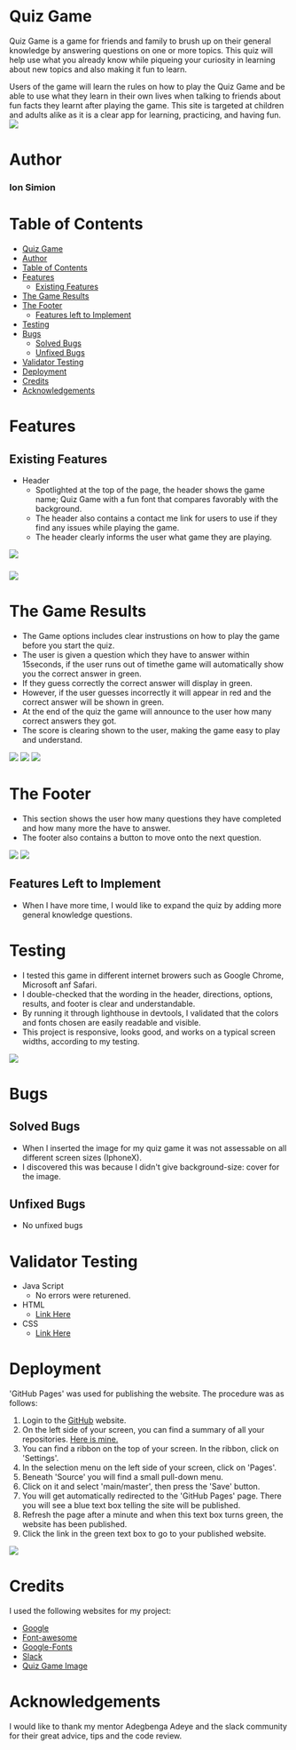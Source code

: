 # Quiz Game 
Quiz Game is a game for friends and family to brush up on their general knowledge by answering questions on one or more topics. This quiz will help use what you already know while piqueing your curiosity in learning about new topics and also making it fun to learn.

Users of the game will learn the rules on how to play the Quiz Game and be able to use what they learn in their own lives when talking to friends about fun facts they learnt after playing the game. This site is targeted at children and adults alike as it is a clear app for learning, practicing, and having fun.
<img src="assets/images/New Capture.PNG" >

# Author
### Ion Simion 


# Table of Contents
- [Quiz Game](#quiz-game)
- [Author](#author)
- [Table of Contents](#table-of-contents)
- [Features](#features)
    - [Existing Features](#existing-features)
- [The Game Results](#the-game-results)
- [The Footer](#the-footer)
    - [Features left to Implement](#features-left-to-implement)
- [Testing](#testing)
- [Bugs](#bugs)
    - [Solved Bugs](#solved-bugs)
    - [Unfixed Bugs](#unfixed-bugs)
- [Validator Testing](#validator-testing)
- [Deployment](#deployment)
- [Credits](#credits)
- [Acknowledgements](#acknowledgements)

# Features 
## Existing Features
- Header
    - Spotlighted at the top of the page, the header shows the game name; Quiz Game with a fun font that compares favorably with the background.
    - The header also contains a contact me link for users to use if they find any issues while playing the game.
    - The header clearly informs the user what game they are playing.
    

<img src= "assets/images/Quiz Game.PNG">    

### <img src= "assets/images/Contact.PNG">

# The Game Results 
- The Game options includes clear instrustions on how to play the game before you start the quiz.
- The user is given a question which they have to answer within 15seconds, if the user runs out of timethe game will automatically show you the correct answer in green.
- If they guess correctly the correct answer will display in green.
- However, if the user guesses incorrectly it will appear in red and the correct answer will be shown in green. 
- At the end of the quiz the game will announce to the user how many correct answers they got.
- The score is clearing shown to the user, making the game easy to play and understand.
<img src= "assets/images/Timer.PNG">
<img src= "assets/images/Correct Answer.PNG">
<img src= "assets/images/Wrong Answer.PNG">

# The Footer
- This section shows the user how many questions they have completed and how many more the have to answer.
- The footer also contains a button to move onto the next question.

<img src= "assets/images/One out of Five.PNG">
<img src= "assets/images/Next.PNG">

## Features Left to Implement 
- When I have more time, I would like to expand the quiz by adding more general knowledge questions.

# Testing
- I tested this game in different internet browers such as Google Chrome, Microsoft anf Safari.
- I double-checked that the wording in the header, directions, options, results, and footer is clear and understandable.
- By running it through lighthouse in devtools, I validated that the colors and fonts chosen are easily readable and visible.
- This project is responsive, looks good, and works on a typical screen widths, according to my testing.
<img src= "assets/images/Performance.PNG">

# Bugs
## Solved Bugs
- When I inserted the image for my quiz game it was not assessable on all different screen sizes (IphoneX).
- I discovered this was because I didn't give background-size: cover for the image.
## Unfixed Bugs
- No unfixed bugs

# Validator Testing
- Java Script
    - No errors were returened.
- HTML
    - [Link Here](https://validator.w3.org/nu/?doc=https%3A%2F%2Fion71229.github.io%2FMilestone-2%2F)
- CSS
    - [Link Here](https://jigsaw.w3.org/css-validator/validator?uri=https%3A%2F%2Fion71229.github.io%2FMilestone-2%2F&profile=css3svg&usermedium=all&warning=1&vextwarning=&lang=en)

# Deployment
'GitHub Pages' was used for publishing the website. The procedure was as follows:

1. Login to the [GitHub](https://github.com/) website.
2. On the left side of your screen, you can find a summary of all your repositories. [Here is mine.](https://github.com/Ion71229/Milestone-2)
3. You can find a ribbon on the top of your screen. In the ribbon, click on 'Settings'.
4.  In the selection menu on the left side of your screen, click on 'Pages'.
5. Beneath 'Source' you will find a small pull-down menu. 
6. Click on it and select 'main/master', then press the 'Save' button.
7. You will get automatically redirected to the 'GitHub Pages' page. There you will see a blue text box telling the site will be published.
8. Refresh the page after a minute and when this text box turns green, the website has been published.
9. Click the link in the green text box to go to your published website.

<img src= "assets/images/Live Link.PNG">

# Credits
I used the following websites for my project:
- [Google](https://www.google.com/)
- [Font-awesome](https://fontawesome.com/)
- [Google-Fonts](https://fonts.google.com/?preview.text=menu&preview.text_type=custom)
- [Slack](https://slack.com/signin#/signin)
- [Quiz Game Image](https://canopylab.com/working-with-adaptive-quizzes-a-beginners-guide/)

# Acknowledgements
I would like to thank my mentor Adegbenga Adeye and the slack community for their great advice, tips and the code review.